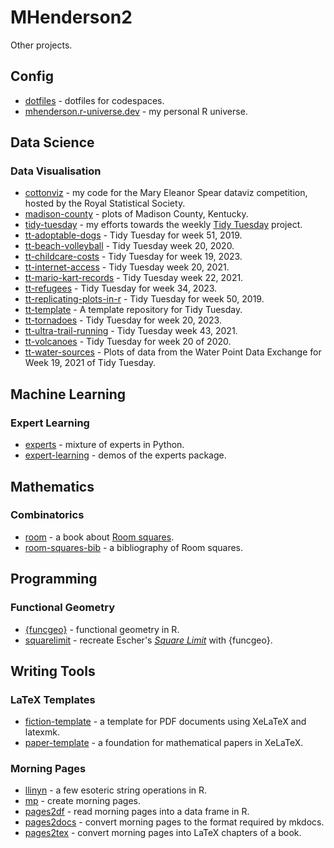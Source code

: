 # MHenderson2

Other projects.

## Config

- [dotfiles](https://github.com/MHenderson/dotfiles) -  dotfiles for codespaces.
- [mhenderson.r-universe.dev](https://github.com/MHenderson/mhenderson.r-universe.dev) -  my personal R universe.

## Data Science

### Data Visualisation

* [cottonviz](https://github.com/MHenderson/cottonviz) - my code for the Mary Eleanor Spear dataviz competition, hosted by the Royal Statistical Society.
* [madison-county](https://github.com/MHenderson/madison-county) - plots of Madison County, Kentucky.
* [tidy-tuesday](https://github.com/MHenderson/tidy-tuesday) - my efforts towards the weekly [Tidy Tuesday](https://github.com/rfordatascience/tidytuesday) project.
* [tt-adoptable-dogs](https://github.com/MHenderson/tt-adoptable-dogs) -  Tidy Tuesday for week 51, 2019.
* [tt-beach-volleyball](https://github.com/MHenderson/tt-beach-volleyball) - Tidy Tuesday week 20, 2020.
* [tt-childcare-costs](https://github.com/MHenderson/tt-childcare-costs) - Tidy Tuesday for week 19, 2023.
* [tt-internet-access](https://github.com/MHenderson/tt-internet-access) - Tidy Tuesday week 20, 2021.
* [tt-mario-kart-records](https://github.com/MHenderson/tt-mario-kart-records) -  Tidy Tuesday week 22, 2021.
* [tt-refugees](https://github.com/MHenderson/tt-refugees) - Tidy Tuesday for week 34, 2023.
* [tt-replicating-plots-in-r](https://github.com/MHenderson/tt-replicating-plots-in-r) - Tidy Tuesday for week 50, 2019.
* [tt-template](https://github.com/MHenderson/tt-template) - A template repository for Tidy Tuesday.
* [tt-tornadoes](https://github.com/MHenderson/tt-tornadoes) - Tidy Tuesday for week 20, 2023.
* [tt-ultra-trail-running](https://github.com/MHenderson/tt-ultra-trail-running) - Tidy Tuesday week 43, 2021.
* [tt-volcanoes](https://github.com/MHenderson/tt-volcanoes) - Tidy Tuesday for week 20 of 2020.
* [tt-water-sources](https://github.com/MHenderson/tt-water-sources) - Plots of data from the Water Point Data Exchange for Week 19, 2021 of Tidy Tuesday.

## Machine Learning

### Expert Learning

- [experts](https://github.com/MHenderson/experts) - mixture of experts in Python. 
- [expert-learning](https://github.com/MHenderson/expert-learning) - demos of the experts package.

## Mathematics

### Combinatorics

- [room](https://github.com/MHenderson/room) - a book about [Room squares](https://en.wikipedia.org/wiki/Room_square).
- [room-squares-bib](https://github.com/MHenderson/room-squares-bib) - a bibliography of Room squares.

## Programming

### Functional Geometry

- [{funcgeo}](https://github.com/MHenderson/funcgeo) - functional geometry in R.
- [squarelimit](https://github.com/MHenderson/squarelimit) - recreate Escher's [*Square Limit*](https://www.nga.gov/collection/art-object-page.135604.html) with {funcgeo}.

## Writing Tools

### LaTeX Templates

- [fiction-template](https://github.com/MHenderson/fiction-template) - a template for PDF documents using XeLaTeX and latexmk.
- [paper-template](https://github.com/MHenderson/paper-template) - a foundation for mathematical papers in XeLaTeX. 

### Morning Pages

- [llinyn](https://github.com/MHenderson/llinyn) - a few esoteric string operations in R.
- [mp](https://github.com/MHenderson/mp) - create morning pages.
- [pages2df](https://github.com/MHenderson/pages2df) - read morning pages into a data frame in R.
- [pages2docs](https://github.com/MHenderson/pages2docs) - convert morning pages to the format required by mkdocs.
- [pages2tex](https://github.com/MHenderson/pages2tex) - convert morning pages into LaTeX chapters of a book.

